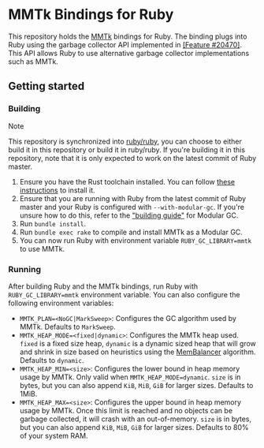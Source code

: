 # MMTk Bindings for Ruby

This repository holds the [MMTk](https://www.mmtk.io/) bindings for Ruby. The binding plugs into Ruby using the garbage collector API implemented in [[Feature #20470]](https://bugs.ruby-lang.org/issues/20470). This API allows Ruby to use alternative garbage collector implementations such as MMTk.

## Getting started

### Building

> [!NOTE]
> This repository is synchronized into [ruby/ruby](https://github.com/ruby/ruby/), you can choose to either build it in this repository or build it in ruby/ruby. If you're building it in this repository, note that it is only expected to work on the latest commit of Ruby master.

1. Ensure you have the Rust toolchain installed. You can follow [these instructions](https://www.rust-lang.org/tools/install) to install it.
1. Ensure that you are running with Ruby from the latest commit of Ruby master and your Ruby is configured with `--with-modular-gc`. If you're unsure how to do this, refer to the ["building guide"](https://github.com/ruby/ruby/tree/master/gc#building-guide) for Modular GC.
1. Run `bundle install`.
1. Run `bundle exec rake` to compile and install MMTk as a Modular GC.
1. You can now run Ruby with environment variable `RUBY_GC_LIBRARY=mmtk` to use MMTk.

### Running

After building Ruby and the MMTk bindings, run Ruby with `RUBY_GC_LIBRARY=mmtk` environment variable. You can also configure the following environment variables:

- `MMTK_PLAN=<NoGC|MarkSweep>`: Configures the GC algorithm used by MMTk. Defaults to `MarkSweep`.
- `MMTK_HEAP_MODE=<fixed|dynamic>`: Configures the MMTk heap used. `fixed` is a fixed size heap, `dynamic` is a dynamic sized heap that will grow and shrink in size based on heuristics using the [MemBalancer](https://dl.acm.org/doi/pdf/10.1145/3563323) algorithm. Defaults to `dynamic`.
- `MMTK_HEAP_MIN=<size>`: Configures the lower bound in heap memory usage by MMTk. Only valid when `MMTK_HEAP_MODE=dynamic`. `size` is in bytes, but you can also append `KiB`, `MiB`, `GiB` for larger sizes. Defaults to 1MiB.
- `MMTK_HEAP_MAX=<size>`: Configures the upper bound in heap memory usage by MMTk. Once this limit is reached and no objects can be garbage collected, it will crash with an out-of-memory. `size` is in bytes, but you can also append `KiB`, `MiB`, `GiB` for larger sizes. Defaults to 80% of your system RAM.
